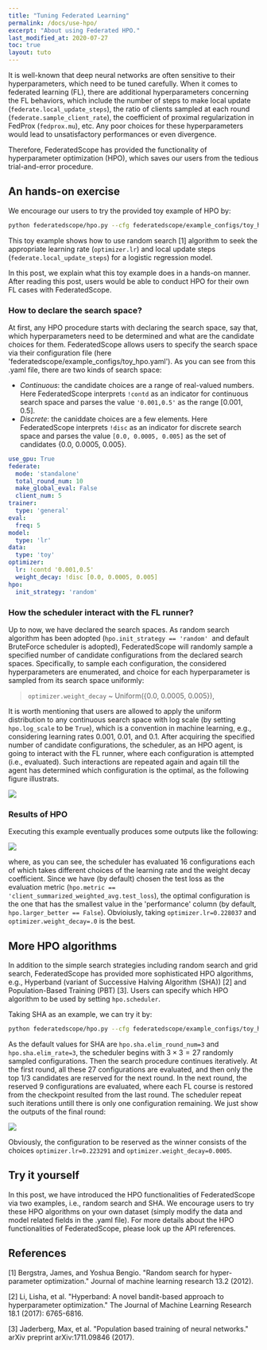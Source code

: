 ```yaml
---
title: "Tuning Federated Learning"
permalink: /docs/use-hpo/
excerpt: "About using Federated HPO."
last_modified_at: 2020-07-27
toc: true
layout: tuto
---
```


It is well-known that deep neural networks are often sensitive to their hyperparameters, which need to be tuned carefully. When it comes to federated learning (FL), there are additional hyperparameters concerning the FL behaviors, which include the number of steps to make local update (`federate.local_update_steps`), the ratio of clients sampled at each round (`federate.sample_client_rate`), the coefficient of proximal regularization in FedProx (`fedprox.mu`), etc. Any poor choices for these hyperparameters would lead to unsatisfactory performances or even divergence.

Therefore, FederatedScope has provided the functionality of hyperparameter optimization (HPO), which saves our users from the tedious trial-and-error procedure.

## An hands-on exercise

We encourage our users to try the provided toy example of HPO by:

```bash
python federatedscope/hpo.py --cfg federatedscope/example_configs/toy_hpo.yaml
```

This toy example shows how to use random search [1] algorithm to seek the appropriate learning rate (`optimizer.lr`) and local update steps (`federate.local_update_steps`) for a logistic regression model.

In this post, we explain what this toy example does in a hands-on manner. After reading this post, users would be able to conduct HPO for their own FL cases with FederatedScope.

### How to declare the search space?
At first, any HPO procedure starts with declaring the search space, say that, which hyperparameters need to be determined and what are the candidate choices for them. FederatedScope allows users to specify the search space via their configuration file (here 'federatedscope/example_configs/toy_hpo.yaml'). As you can see from this .yaml file, there are two kinds of search space: 
   - _Continuous_: the candidate choices are a range of real-valued numbers. Here FederatedScope interprets `!contd` as an indicator for continuous search space and parses the value `'0.001,0.5'` as the range [0.001, 0.5].
   - _Discrete_: the caniddate choices are a few elements. Here FederatedScope interprets `!disc` as an indicator for discrete search space and parses the value `[0.0, 0.0005, 0.005]` as the set of candidates {0.0, 0.0005, 0.005}.
```yaml
use_gpu: True
federate:
  mode: 'standalone'
  total_round_num: 10
  make_global_eval: False
  client_num: 5
trainer:
  type: 'general'
eval:
  freq: 5
model:
  type: 'lr'
data:
  type: 'toy'
optimizer:
  lr: !contd '0.001,0.5'
  weight_decay: !disc [0.0, 0.0005, 0.005]
hpo:
  init_strategy: 'random'
```

### How the scheduler interact with the FL runner?
Up to now, we have declared the search spaces. As random search algorithm has been adopted (`hpo.init_strategy == 'random'`  and default BruteForce scheduler is adopted), FederatedScope will randomly sample a specified number of candidate configurations from the declared search spaces. Specifically, to sample each configuration, the considered hyperparameters are enumerated, and choice for each hyperparameter is sampled from its search space uniformly:
> `optimizer.weight_decay` ~ Uniform({0.0, 0.0005, 0.005}),

It is worth mentioning that users are allowed to apply the uniform distribution to any continuous search space with log scale (by setting `hpo.log_scale` to be `True`), which is a convention in machine learning, e.g., considering learning rates 0.001, 0.01, and 0.1. After acquiring the specified number of candidate configurations, the scheduler, as an HPO agent, is going to interact with the FL runner, where each configuration is attempted (i.e., evaluated). Such interactions are repeated again and again till the agent has determined which configuration is the optimal, as the following figure illustrats.

![](https://img.alicdn.com/imgextra/i1/O1CN01lHkWop1XE7luBkfF8_!!6000000002891-0-tps-402-146.jpg#crop=0&crop=0&crop=1&crop=1&id=qzMAl&originHeight=146&originWidth=402&originalType=binary&ratio=1&rotation=0&showTitle=false&status=done&style=none&title=)

### Results of HPO
Executing this example eventually produces some outputs like the following:

![](https://img.alicdn.com/imgextra/i2/O1CN01ZKBQ5F1Vu8sK8Ko9F_!!6000000002712-2-tps-387-290.png#crop=0&crop=0&crop=1&crop=1&id=UUDzR&originHeight=290&originWidth=387&originalType=binary&ratio=1&rotation=0&showTitle=false&status=done&style=none&title=)

where, as you can see, the scheduler has evaluated 16 configurations each of which takes different choices of the learning rate and the weight decay coefficient. Since we have (by default) chosen the test loss as the evaluation metric (`hpo.metric == 'client_summarized_weighted_avg.test_loss`), the optimal configuration is the one that has the smallest value in the 'performance' column (by default, `hpo.larger_better == False`). Obvioiusly, taking `optimizer.lr=0.228037` and `optimizer.weight_decay=.0` is the best.

## More HPO algorithms

In addition to the simple search strategies including random search and grid search, FederatedScope has provided more sophisticated HPO algorithms, e.g., Hyperband (variant of Successive Halving Algorithm (SHA)) [2] and Population-Based Training (PBT) [3]. Users can specify which HPO algorithm to be used by setting `hpo.scheduler`.

Taking SHA as an example, we can try it by:

```bash
python federatedscope/hpo.py --cfg federatedscope/example_configs/toy_hpo.yaml hpo.scheduler sha
```

As the default values for SHA are `hpo.sha.elim_round_num=3` and `hpo.sha.elim_rate=3`, the scheduler begins with $3 \times 3=27$ randomly sampled configurations. Then the search procedure continues iteratively. At the first round, all these 27 configurations are evaluated, and then only the top 1/3 candidates are reserved for the next round. In the next round, the reserved 9 configurations are evaluated, where each FL course is restored from the checkpoint resulted from the last round. The scheduler repeat such iterations untill there is only one configuration remaining. We just show the outputs of the final round:

![](https://img.alicdn.com/imgextra/i4/O1CN01UrrEC51vVZddBmQlY_!!6000000006178-2-tps-375-71.png#crop=0&crop=0&crop=1&crop=1&id=CA8y2&originHeight=71&originWidth=375&originalType=binary&ratio=1&rotation=0&showTitle=false&status=done&style=none&title=)

Obviously, the configuration to be reserved as the winner consists of the choices `optimizer.lr=0.223291` and `optimizer.weight_decay=0.0005`.

## Try it yourself

In this post, we have introduced the HPO functionalities of FederatedScope via two examples, i.e., random search and SHA. We encourage users to try these HPO algorithms on your own dataset (simply modify the data and model related fields in the .yaml file). For more details about the HPO functionalities of FederatedScope, please look up the API references.


## References

[1] Bergstra, James, and Yoshua Bengio. "Random search for hyper-parameter optimization." Journal of machine learning research 13.2 (2012).

[2] Li, Lisha, et al. "Hyperband: A novel bandit-based approach to hyperparameter optimization." The Journal of Machine Learning Research 18.1 (2017): 6765-6816.

[3] Jaderberg, Max, et al. "Population based training of neural networks." arXiv preprint arXiv:1711.09846 (2017).
